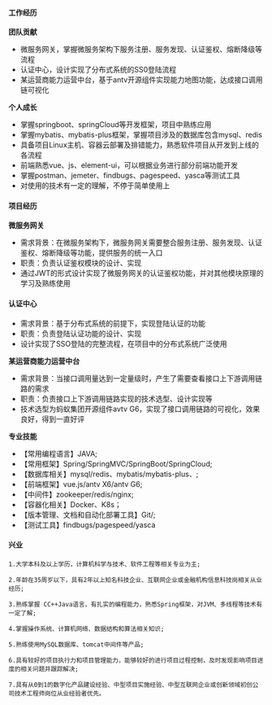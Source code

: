 #### 工作经历

**团队贡献**

- 微服务网关，掌握微服务架构下服务注册、服务发现、认证鉴权、熔断降级等流程
- 认证中心，设计实现了分布式系统的SS0登陆流程
- 某运营商能力运营中台，基于antv开源组件实现能力地图功能，达成接口调用链可视化

**个人成长**

- 掌握springboot、springCloud等开发框架，项目中熟练应用
- 掌握mybatis、mybatis-plus框架，掌握项目涉及的数据库包含mysql、redis
- 具备项目Linux主机、容器云部署及排错能力，熟悉软件项目从开发到上线的各流程
- 前端熟悉vue、js、element-ui，可以根据业务进行部分前端功能开发
- 掌握postman、jemeter、findbugs、pagespeed、yasca等测试工具
- 对使用的技术有一定的理解，不停于简单使用上

#### 项目经历

**微服务网关**

- 需求背景：在微服务架构下，微服务网关需要整合服务注册、服务发现、认证鉴权、熔断降级等功能，提供服务的统一入口
- 职责：负责认证鉴权模块的设计、实现
- 通过JWT的形式设计实现了微服务网关的认证鉴权功能，并对其他模块原理的学习及熟练使用

#### 认证中心

- 需求背景：基于分布式系统的前提下，实现登陆认证的功能
- 职责：负责登陆认证功能的设计、实现
- 设计实现了SSO登陆的完整流程，在项目中的分布式系统广泛使用

**某运营商能力运营中台**

- 需求背景：当接口调用量达到一定量级时，产生了需要查看接口上下游调用链路的需求
- 职责：负责接口上下游调用链路实现的技术选型、设计实现等
- 技术选型为蚂蚁集团开源组件avtv G6，实现了接口调用链路的可视化，效果良好，得到一直好评

**专业技能**

- 【常用编程语言】JAVA;
- 【常用框架】Spring/SpringMVC/SpringBoot/SpringCloud;
- 【数据库相关】mysql/redis、mybatis/mybatis-plus、;
- 【前端框架】vue.js/antv X6/antv G6;
- 【中间件】zookeeper/redis/nginx;
- 【容器化相关】Docker、K8s；
- 【版本管理、文档和自动化部署工具】Git/;
- 【测试工具】findbugs/pagespeed/yasca









#### 兴业

```
1.大学本科及以上学历，计算机科学与技术、软件工程等相关专业为主;

2.年龄在35周岁以下，具有2年以上知名科技企业、互联网企业或金融机构信息科技岗相关从业经历;

3.熟练掌握 CC++Java语言，有扎实的编程能力，熟悉Spring框架，对JVM、多线程等技术有一定了解;

4.掌握操作系统、计算机网络、数据结构和算法相关知识;

5.熟练使用MySQL数据库、tomcat中间件等产品;

6.具有较好的项目执行力和项目管理能力，能够较好的进行项目过程控制，及时发现影响项目进度的相关问题并跟踪解决;

7.具有从0到1的数字化产品建设经验、中型项目实施经验、中型互联网企业或创新领域初创公司技术工程师岗位从业经验者优先。
```

